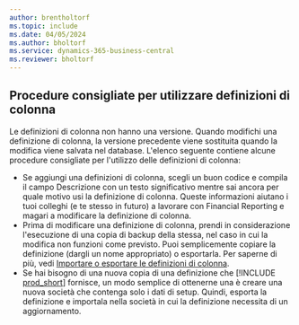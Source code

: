 ```yaml
---
author: brentholtorf
ms.topic: include
ms.date: 04/05/2024
ms.author: bholtorf
ms.service: dynamics-365-business-central
ms.reviewer: bholtorf
---
```


## Procedure consigliate per utilizzare definizioni di colonna

Le definizioni di colonna non hanno una versione. Quando modifichi una definizione di colonna, la versione precedente viene sostituita quando la modifica viene salvata nel database. L'elenco seguente contiene alcune procedure consigliate per l'utilizzo delle definizioni di colonna:

- Se aggiungi una definizioni di colonna, scegli un buon codice e compila il campo Descrizione con un testo significativo mentre sai ancora per quale motivo usi la definizione di colonna. Queste informazioni aiutano i tuoi colleghi (e te stesso in futuro) a lavorare con Financial Reporting e magari a modificare la definizione di colonna.
- Prima di modificare una definizione di colonna, prendi in considerazione l'esecuzione di una copia di backup della stessa, nel caso in cui la modifica non funzioni come previsto. Puoi semplicemente copiare la definizione (dargli un nome appropriato) o esportarla. Per saperne di più, vedi [Importare o esportare le definizioni di colonna](#import-or-export-financial-report-column-definitions).
- Se hai bisogno di una nuova copia di una definizione che [!INCLUDE [prod_short](prod_short.md)] fornisce, un modo semplice di ottenerne una è creare una nuova società che contenga solo i dati di setup. Quindi, esporta la definizione e importala nella società in cui la definizione necessita di un aggiornamento.